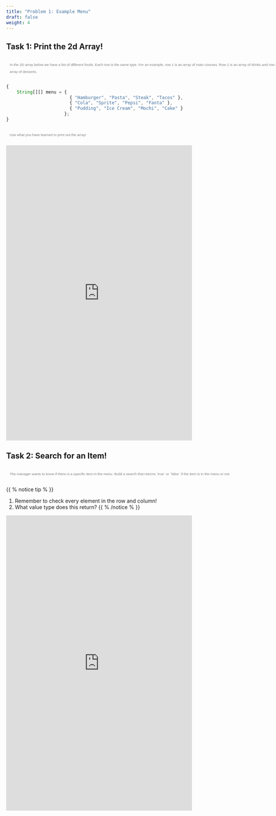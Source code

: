 ```yaml
---
title: "Problem 1: Example Menu"
draft: false
weight: 4
---
```


## Task 1: Print the 2d Array!

<p style="margin-center: auto;padding: 1em 1em 1em 1em; margin-left: auto; margin-right: auto; width: 80em; font-size: 1vw; font-family: sans-serif; color:grey; line-height: 200%">In the 2D array below we have a list of different foods. Each row is the same type. For an example, row 1 is an array of main courses. Row 2 is an array of drinks and row 3 is an array of desserts.</p>

```js javascript
{
    String[][] menu = {    
                        { "Hamburger", "Pasta", "Steak", "Tacos" },
                        { "Cola", "Sprite", "Pepsi", "Fanta" },
                        { "Pudding", "Ice Cream", "Mochi", "Cake" }
                      };
}
```

<p style="margin-center: auto;padding: 1em 1em 1em 1em; margin-left: auto; margin-right: auto; width: 80em; font-size: 1vw; font-family: sans-serif; color:grey; line-height: 200%">Use what you have learned to print out the array!</p>

<iframe height="800px" width="100%" src="https://replit.com/@nuevofoundation/TwoArrayPrint?lite=true" scrolling="no" frameborder="no" allowtransparency="true" allowfullscreen="true" sandbox="allow-forms allow-pointer-lock allow-popups allow-same-origin allow-scripts allow-modals"></iframe>

## Task 2: Search for an Item!

<p style="margin-center: auto;padding: 1em 1em 1em 1em; margin-left: auto; margin-right: auto; width: 80em; font-size: 1vw; font-family: sans-serif; color:grey; line-height: 200%">The manager wants to know if there is a specific item in the menu. Build a search that returns `true` or `false` if the item is in the menu or not.</p>

{{ % notice tip % }}
1. Remember to check every element in the row and column!
2. What value type does this return?
{{ % /notice % }}

<iframe height="800px" width="100%" src="https://replit.com/@nuevofoundation/TwoArraySearch?lite=true" scrolling="no" frameborder="no" allowtransparency="true" allowfullscreen="true" sandbox="allow-forms allow-pointer-lock allow-popups allow-same-origin allow-scripts allow-modals"></iframe>